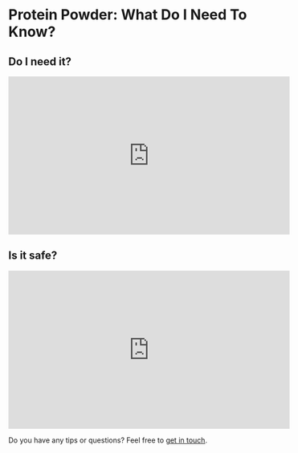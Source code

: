 # Protein Powder: What Do I Need To Know?

## Do I need it?

<p>
<iframe width="560" height="315" src="https://www.youtube.com/embed/_MNFSIsx_f0" frameborder="0" allow="accelerometer; autoplay; encrypted-media; gyroscope; picture-in-picture" allowfullscreen></iframe>
</p>

## Is it safe?

<p>
<iframe width="560" height="315" src="https://www.youtube.com/embed/EoVB7oIbq_4" frameborder="0" allow="accelerometer; autoplay; encrypted-media; gyroscope; picture-in-picture" allowfullscreen></iframe>
</p>

Do you have any tips or questions? Feel free to [get in touch](mailto:thisguylifts.com@outlook.com).

